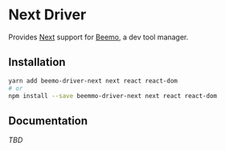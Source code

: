 # Next Driver

Provides [Next](https://nextjs.org/) support for [Beemo](https://github.com/beemojs/beemo), a dev
tool manager.

## Installation

```bash
yarn add beemo-driver-next next react react-dom
# or
npm install --save beemmo-driver-next next react react-dom
```

## Documentation

_TBD_
